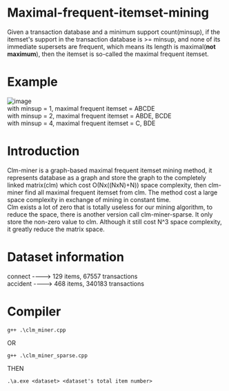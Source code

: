 ﻿# Maximal-frequent-itemset-mining
Given a transaction database and a minimum support count(minsup), if the itemset's support in the transaction database is >= minsup, and none of its immediate supersets are frequent, which means its length is maximal(**not maximum**), then the itemset is so-called the maximal frequent itemset.
# Example
![image](https://user-images.githubusercontent.com/64155027/196638346-d0b30af6-a8b9-47a7-ac8a-50766b3f3c90.png)  
with minsup = 1, maximal frequent itemset = ABCDE  
with minsup = 2, maximal frequent itemset = ABDE, BCDE  
with minsup = 4, maximal frequent itemset = C, BDE
# Introduction
Clm-miner is a graph-based maximal frequent itemset mining method, it represents database as a graph and store the graph to the completely linked matrix(clm) which cost O(Nx((NxN)+N)) space complexity, then clm-miner find all maximal frequent itemset from clm. The method cost a large space complexity in exchange of mining in constant time.  
Clm exists a lot of zero that is totally useless for our mining algorithm, to reduce the space, there is another version call clm-miner-sparse. It only store the non-zero value to clm. Although it still cost N^3 space complexity, it greatly reduce the matrix space.  
# Dataset information
connect    ----> 129 items, 67557 transactions  
accident ----> 468 items, 340183 transactions
# Compiler
```
g++ .\clm_miner.cpp
```
OR
```
g++ .\clm_miner_sparse.cpp
```
THEN
```
.\a.exe <dataset> <dataset's total item number>
```
